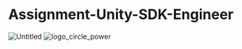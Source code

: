 # Assignment-Unity-SDK-Engineer
![Untitled](https://github.com/Codewithnavy/Assignment-Unity-SDK-Engineer/assets/123121581/5cf6abdf-57be-4ece-a2ed-fd3f35543ba7)
![logo_circle_power](https://github.com/Codewithnavy/Assignment-Unity-SDK-Engineer/assets/123121581/10e92b2e-667b-4cbc-8c46-8722a110e730)
